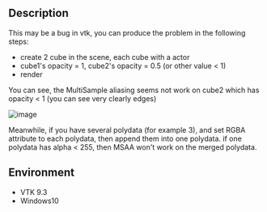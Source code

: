 ## Description

This may be a bug in vtk, you can produce the problem in the following steps:
- create 2 cube in the scene, each cube with a actor
- cube1's opacity = 1, cube2's opacity = 0.5 (or other value < 1)
- render

You can see, the MultiSample aliasing seems not work on cube2 which has opacity < 1 (you can see very clearly edges)

![image](https://github.com/baker-Xie/vtk_msaa_bug/assets/30395561/17643fff-5653-463c-9c4f-859b2a970aef)


Meanwhile, if you have several polydata (for example 3), and set RGBA attribute to each
polydata, then append them into one polydata. if one polydata has alpha < 255, then MSAA won't work on the merged polydata.

## Environment
- VTK 9.3
- Windows10
